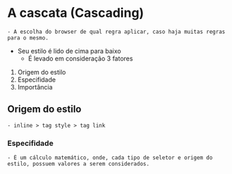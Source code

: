 # A cascata (Cascading)

    - A escolha do browser de qual regra aplicar, caso haja muitas regras para o mesmo.
    
* Seu estilo é lido de cima para baixo 
    - É levado em consideração 3 fatores 

1. Origem do estilo 
2. Especifidade 
3. Importância

## Origem do estilo 
    - inline > tag style > tag link 

### Especifidade 
    - É um cálculo matemático, onde, cada tipo de seletor e origem do estilo, possuem valores a serem considerados.